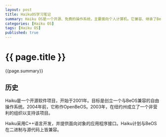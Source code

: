 ```yaml
---
layout: post
title: HaikuOS学习笔记
summary: Haiku OS是一个开源、免费的操作系统，主要面向个人计算机。它兼容、继承了BeOS的理念，是一个快速、简洁优雅、易学易用，而且非常强大的操作系统。它有着统一的、简洁优雅的全图形用户界面；定制的快速响应的内核；对多处理器、多线程的完全支持和内存保护；优雅的内置程序间通讯系统；模块化设计和面向对象API便于快速开发；先进的数据库式、全日志的64位文件系统；基于属性的快速索引和查询。它的众多独特优点和特性让我非常着迷，这篇文章是我的HaikuOS学习笔记和相关资源链接。<p><center><img src="/images/HaikuOS-desktop.png" alt="HaikuOS-desktop" height="500" width="633"></center></p>
categories: [Haiku OS]
tags: [Haiku OS]
published: true
---
```


# {{ page.title }} #

{{page.summary}}

## 历史 ##

Haiku是一个开源软件项目，开始于2001年。目标是创立一个与BeOS兼容的自由操作系统。2004年前，它称作OpenBeOS。2003年，在纽约州成立了一个非营利的组织以支持该项目。

Haiku采用C++语言开发，并提供面向对象的应用程序接口。Haiku计划与BeOS在二进制与源代码上皆兼容。